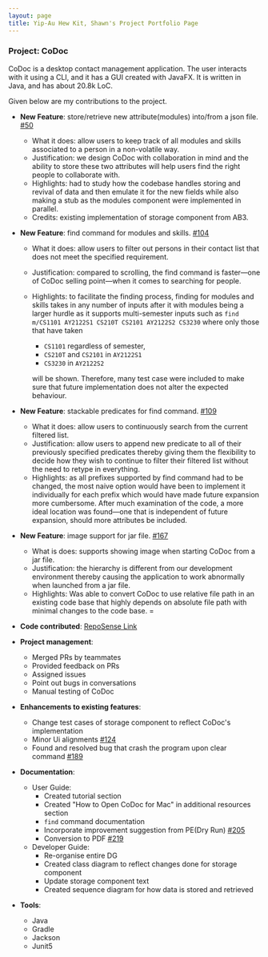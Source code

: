 ```yaml
---
layout: page
title: Yip-Au Hew Kit, Shawn's Project Portfolio Page
---
```


### Project: CoDoc

CoDoc is a desktop contact management application. The user interacts with it using a CLI, and it has a GUI created with JavaFX. It is written in Java, and has about 20.8k LoC.

Given below are my contributions to the project.

* **New Feature**: store/retrieve new attribute(modules) into/from a json file. [#50](https://github.com/AY2223S2-CS2103T-F12-2/tp/pull/50)
    * What it does: allow users to keep track of all modules and skills associated to a person in a non-volatile way.
    * Justification: we design CoDoc with collaboration in mind and the ability to store these two attributes will help users find the right people to collaborate with.
    * Highlights: had to study how the codebase handles storing and revival of data and then emulate it for the new fields while also making a stub as the modules component were implemented in parallel.
    * Credits: existing implementation of storage component from AB3.
* **New Feature**: find command for modules and skills. [#104](https://github.com/AY2223S2-CS2103T-F12-2/tp/pull/104)
    * What it does: allow users to filter out persons in their contact list that does not meet the specified requirement.
    * Justification: compared to scrolling, the find command is faster—one of CoDoc selling point—when it comes to searching for people.
    * Highlights: to facilitate the finding process, finding for modules and skills takes in any number of inputs after it with modules being a larger hurdle as it supports multi-semester inputs such as `find m/CS1101 AY2122S1 CS210T CS2101 AY2122S2 CS3230` where only those that have taken
      * `CS1101` regardless of semester, 
      * `CS210T` and `CS2101` in `AY2122S1`
      * `CS3230` in `AY2122S2` <br> 

      will be shown. Therefore, many test case were included to make sure that future implementation does not alter the expected behaviour.
* **New Feature**: stackable predicates for find command. [#109](https://github.com/AY2223S2-CS2103T-F12-2/tp/pull/109)
    * What it does: allow users to continuously search from the current filtered list.
    * Justification: allow users to append new predicate to all of their previously specified predicates thereby giving them the flexibility to decide how they wish to continue to filter their filtered list without the need to retype in everything.
    * Highlights: as all prefixes supported by find command had to be changed, the most naive option would have been to implement it individually for each prefix which would have made future expansion more cumbersome. After much examination of the code, a more ideal location was found—one that is independent of future expansion, should more attributes be included.
* **New Feature**: image support for jar file. [#167](https://github.com/AY2223S2-CS2103T-F12-2/tp/pull/167)
    * What is does: supports showing image when starting CoDoc from a jar file.
    * Justification: the hierarchy is different from our development environment thereby causing the application to work abnormally when launched from a jar file.
    * Highlights: Was able to convert CoDoc to use relative file path in an existing code base that highly depends on absolute file path with minimal changes to the code base.
=
* **Code contributed**: [RepoSense Link](https://nus-cs2103-ay2223s2.github.io/tp-dashboard/?search=shawnyip-au&breakdown=true)

* **Project management**:
    * Merged PRs by teammates
    * Provided feedback on PRs
    * Assigned issues
    * Point out bugs in conversations
    * Manual testing of CoDoc

* **Enhancements to existing features**:
    * Change test cases of storage component to reflect CoDoc's implementation
    * Minor Ui alignments [#124](https://github.com/AY2223S2-CS2103T-F12-2/tp/pull/124)
    * Found and resolved bug that crash the program upon clear command [#189](https://github.com/AY2223S2-CS2103T-F12-2/tp/pull/198)

* **Documentation**:
    * User Guide:
        * Created tutorial section
        * Created "How to Open CoDoc for Mac" in additional resources section
        * `find` command documentation
        * Incorporate improvement suggestion from PE(Dry Run) [#205](https://github.com/AY2223S2-CS2103T-F12-2/tp/pull/205)
        * Conversion to PDF [#219](https://github.com/AY2223S2-CS2103T-F12-2/tp/pull/219)
    * Developer Guide:
        * Re-organise entire DG 
        * Created class diagram to reflect changes done for storage component
        * Update storage component text
        * Created sequence diagram for how data is stored and retrieved

* **Tools**:
    * Java
    * Gradle
    * Jackson
    * Junit5
